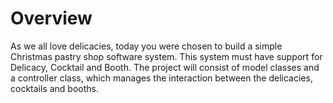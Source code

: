 # Overview

As we all love delicacies, today you were chosen to build a simple Christmas pastry shop software system. This system must have support for Delicacy, Cocktail and Booth. The project will consist of model classes and a controller class, which manages the interaction between the delicacies, cocktails and booths.

